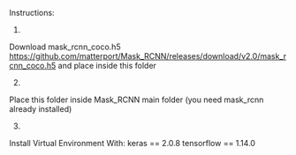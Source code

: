 
Instructions:

1.
Download
mask_rcnn_coco.h5
https://github.com/matterport/Mask_RCNN/releases/download/v2.0/mask_rcnn_coco.h5
and place inside this folder

2.
Place this folder inside Mask_RCNN main folder (you need mask_rcnn already installed)

3.
Install Virtual Environment With:
keras == 2.0.8
tensorflow == 1.14.0

